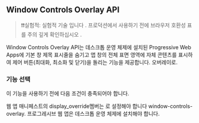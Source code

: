 ## Window Controls Overlay API

> ❗❗실험적: 실험적 기술 입니다 . 프로덕션에서 사용하기 전에 브라우저 호환성 표
를 주의 깊게 확인하십시오 .

Window Controls Overlay API는 데스크톱 운영 체제에 설치된 Progressive Web Apps에 기본 창 제목 표시줄을 숨기고 앱 창의 전체 표면 영역에 자체 콘텐츠를 표시하여 제어 버튼(최대화, 최소화 및 닫기)을 돌리는 기능을 제공합니다. 오버레이로.

### 기능 선택
이 기능을 사용하기 전에 다음 조건이 충족되어야 합니다.

웹 앱 매니페스트의 display_override멤버는 로 설정해야 합니다 window-controls-overlay.
프로그레시브 웹 앱은 데스크톱 운영 체제에 설치해야 합니다.